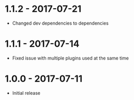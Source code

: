 # 1.1.2 - 2017-07-21
* Changed dev dependencies to dependencies

# 1.1.1 - 2017-07-14
* Fixed issue with multiple plugins used at the same time

# 1.0.0 - 2017-07-11
* Initial release